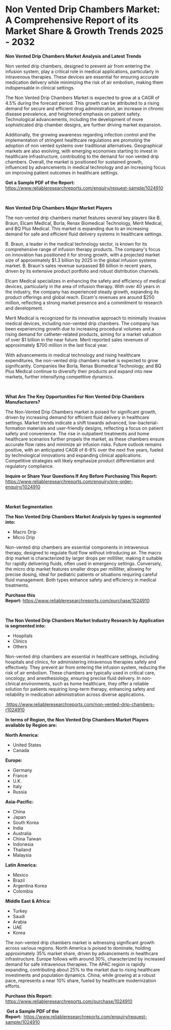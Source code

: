 <p><h1>Non Vented Drip Chambers Market: A Comprehensive Report of its Market Share & Growth Trends 2025 - 2032</h1></p><p><strong>Non Vented Drip Chambers Market Analysis and Latest Trends</strong></p>
<p><p>Non vented drip chambers, designed to prevent air from entering the infusion system, play a critical role in medical applications, particularly in intravenous therapies. These devices are essential for ensuring accurate medication delivery while minimizing the risk of air embolism, making them indispensable in clinical settings.</p><p>The Non Vented Drip Chambers Market is expected to grow at a CAGR of 4.5% during the forecast period. This growth can be attributed to a rising demand for secure and efficient drug administration, an increase in chronic disease prevalence, and heightened emphasis on patient safety. Technological advancements, including the development of more sophisticated drip chamber designs, are further driving market expansion. </p><p>Additionally, the growing awareness regarding infection control and the implementation of stringent healthcare regulations are promoting the adoption of non vented systems over traditional alternatives. Geographical markets are also evolving, with emerging economies starting to invest in healthcare infrastructure, contributing to the demand for non vented drip chambers. Overall, the market is positioned for sustained growth, influenced by advancements in medical technology and an increasing focus on improving patient outcomes in healthcare settings.</p></p>
<p><strong>Get a Sample PDF of the Report:&nbsp;</strong> <a href="https://www.reliableresearchreports.com/enquiry/request-sample/1024910?utm_campaign=34&utm_medium=2&utm_source=Github&utm_content=ia&utm_term=18042025&utm_id=non-vented-drip-chambers">https://www.reliableresearchreports.com/enquiry/request-sample/1024910</a></p>
<p>&nbsp;</p>
<p><strong>Non Vented Drip Chambers Major Market Players</strong></p>
<p><p>The non-vented drip chambers market features several key players like B. Braun, Elcam Medical, Borla, Renax Biomedical Technology, Merit Medical, and BQ Plus Medical. This market is expanding due to an increasing demand for safe and efficient fluid delivery systems in healthcare settings.</p><p>B. Braun, a leader in the medical technology sector, is known for its comprehensive range of infusion therapy products. The company's focus on innovation has positioned it for strong growth, with a projected market size of approximately $1.3 billion by 2025 in the global infusion systems market. B. Braun's sales revenue surpassed $6 billion in recent years, driven by its extensive product portfolio and robust distribution channels.</p><p>Elcam Medical specializes in enhancing the safety and efficiency of medical devices, particularly in the area of infusion therapy. With over 40 years in the industry, the company has experienced steady growth, expanding its product offerings and global reach. Elcam's revenues are around $250 million, reflecting a strong market presence and a commitment to research and development.</p><p>Merit Medical is recognized for its innovative approach to minimally invasive medical devices, including non-vented drip chambers. The company has been experiencing growth due to increasing procedural volumes and a rising demand for catheter-related products, aiming for a market valuation of over $1 billion in the near future. Merit reported sales revenues of approximately $700 million in the last fiscal year.</p><p>With advancements in medical technology and rising healthcare expenditures, the non-vented drip chambers market is expected to grow significantly. Companies like Borla, Renax Biomedical Technology, and BQ Plus Medical continue to diversify their products and expand into new markets, further intensifying competitive dynamics.</p></p>
<p>&nbsp;</p>
<p><strong>What Are The Key Opportunities For Non Vented Drip Chambers Manufacturers?</strong></p>
<p><p>The Non-Vented Drip Chambers market is poised for significant growth, driven by increasing demand for efficient fluid delivery in healthcare settings. Market trends indicate a shift towards advanced, low-bacterial-formation materials and user-friendly designs, reflecting a focus on patient safety and convenience. The rise in outpatient treatments and home healthcare scenarios further propels the market, as these chambers ensure accurate flow rates and minimize air infusion risks. Future outlook remains positive, with an anticipated CAGR of 6-8% over the next five years, fueled by technological innovations and expanding clinical applications. Competitive strategies will likely emphasize product differentiation and regulatory compliance.</p></p>
<p><strong>Inquire or Share Your Questions If Any Before Purchasing This Report:</strong> <a href="https://www.reliableresearchreports.com/enquiry/pre-order-enquiry/1024910?utm_campaign=34&utm_medium=2&utm_source=Github&utm_content=ia&utm_term=18042025&utm_id=non-vented-drip-chambers">https://www.reliableresearchreports.com/enquiry/pre-order-enquiry/1024910</a></p>
<p>&nbsp;</p>
<p><strong>Market Segmentation</strong></p>
<p><strong>The Non Vented Drip Chambers Market Analysis by types is segmented into:</strong></p>
<p><ul><li>Macro Drip</li><li>Micro Drip</li></ul></p>
<p><p>Non-vented drip chambers are essential components in intravenous therapy, designed to regulate fluid flow without introducing air. The macro drip market is characterized by larger drops per milliliter, making it suitable for rapidly delivering fluids, often used in emergency settings. Conversely, the micro drip market features smaller drops per milliliter, allowing for precise dosing, ideal for pediatric patients or situations requiring careful fluid management. Both types enhance safety and efficiency in medical treatments.</p></p>
<p><strong>Purchase this Report:&nbsp;</strong><a href="https://www.reliableresearchreports.com/purchase/1024910?utm_campaign=34&utm_medium=2&utm_source=Github&utm_content=ia&utm_term=18042025&utm_id=non-vented-drip-chambers">https://www.reliableresearchreports.com/purchase/1024910</a></p>
<p>&nbsp;</p>
<p><strong>The Non Vented Drip Chambers Market Industry Research by Application is segmented into:</strong></p>
<p><ul><li>Hospitals</li><li>Clinics</li><li>Others</li></ul></p>
<p><p>Non-vented drip chambers are essential in healthcare settings, including hospitals and clinics, for administering intravenous therapies safely and effectively. They prevent air from entering the infusion system, reducing the risk of air embolism. These chambers are typically used in critical care, oncology, and anesthesiology, ensuring precise fluid delivery. In non-clinical environments, such as home healthcare, they offer a reliable solution for patients requiring long-term therapy, enhancing safety and reliability in medication administration across diverse applications.</p></p>
<p><a href="https://www.reliableresearchreports.com/non-vented-drip-chambers-r1024910?utm_campaign=34&utm_medium=2&utm_source=Github&utm_content=ia&utm_term=18042025&utm_id=non-vented-drip-chambers">&nbsp;https://www.reliableresearchreports.com/non-vented-drip-chambers-r1024910</a></p>
<p><strong>In terms of Region, the Non Vented Drip Chambers Market Players available by Region are:</strong></p>
<p>
    <p> <strong> North America: </strong>
        <ul>
            <li>United States</li>
            <li>Canada</li>
        </ul>
        </p> 
    <p> <strong> Europe: </strong>
        <ul>
            <li>Germany</li>
            <li>France</li>
            <li>U.K.</li>
            <li>Italy</li>
            <li>Russia</li>
        </ul>
        </p> 
    <p> <strong> Asia-Pacific: </strong>
        <ul>
            <li>China</li>
            <li>Japan</li>
            <li>South Korea</li>
            <li>India</li>
            <li>Australia</li>
            <li>China Taiwan</li>
            <li>Indonesia</li>
            <li>Thailand</li>
            <li>Malaysia</li>
        </ul>
        </p> 
    <p> <strong> Latin America: </strong>
        <ul>
            <li>Mexico</li>
            <li>Brazil</li>
            <li>Argentina Korea</li>
            <li>Colombia</li>
        </ul>
        </p> 
    <p> <strong> Middle East & Africa: </strong>
        <ul>
            <li>Turkey</li>
            <li>Saudi</li>
            <li>Arabia</li>
            <li>UAE</li>
            <li>Korea</li>
        </ul>
    </p>
    </p>
<p><p>The non-vented drip chambers market is witnessing significant growth across various regions. North America is poised to dominate, holding approximately 35% market share, driven by advancements in healthcare infrastructure. Europe follows with around 30%, characterized by increased demand for safe intravenous therapies. The APAC region is rapidly expanding, contributing about 25% to the market due to rising healthcare investments and population dynamics. China, while growing at a robust pace, represents a near 10% share, fueled by healthcare modernization efforts.</p></p>
<p><strong>Purchase this Report: </strong><a href="https://www.reliableresearchreports.com/purchase/1024910?utm_campaign=34&utm_medium=2&utm_source=Github&utm_content=ia&utm_term=18042025&utm_id=non-vented-drip-chambers">https://www.reliableresearchreports.com/purchase/1024910</a></p>
<p>&nbsp;<strong>Get a Sample PDF of the Report:&nbsp;&nbsp;</strong><a href="https://www.reliableresearchreports.com/enquiry/request-sample/1024910?utm_campaign=34&utm_medium=2&utm_source=Github&utm_content=ia&utm_term=18042025&utm_id=non-vented-drip-chambers">https://www.reliableresearchreports.com/enquiry/request-sample/1024910</a></p>
<p><strong></strong></p>
<p><p></p><p></p><p></p></p>